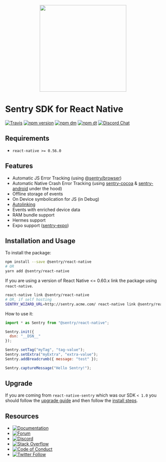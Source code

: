 <p align="center">
    <a href="https://sentry.io" target="_blank" align="center">
        <img src="https://sentry-brand.storage.googleapis.com/sentry-logo-black.png" width="280">
    </a>
<br/>
    <h1>Sentry SDK for React Native</h1>
</p>

[![Travis](https://travis-ci.com/getsentry/sentry-react-native.svg?branch=master)](https://travis-ci.com/getsentry/sentry-react-native)
[![npm version](https://img.shields.io/npm/v/@sentry/react-native.svg)](https://www.npmjs.com/package/@sentry/react-native)
[![npm dm](https://img.shields.io/npm/dm/@sentry/react-native.svg)](https://www.npmjs.com/package/@sentry/react-native)
[![npm dt](https://img.shields.io/npm/dt/@sentry/react-native.svg)](https://www.npmjs.com/package/@sentry/react-native)
[![Discord Chat](https://img.shields.io/discord/621778831602221064.svg)](https://discord.gg/Ww9hbqr)

## Requirements

- `react-native >= 0.56.0`

## Features

- Automatic JS Error Tracking (using [@sentry/browser](https://github.com/getsentry/sentry-javascript))
- Automatic Native Crash Error Tracking (using [sentry-cocoa](https://github.com/getsentry/sentry-cocoa) & [sentry-android](https://github.com/getsentry/sentry-java) under the hood)
- Offline storage of events
- On Device symbolication for JS (in Debug)
- [Autolinking](https://facebook.github.io/react-native/blog/2019/07/03/version-60#native-modules-are-now-autolinked)
- Events with enriched device data
- RAM bundle support
- Hermes support
- Expo support ([sentry-expo](https://github.com/expo/sentry-expo))

## Installation and Usage

To install the package:

```sh
npm install --save @sentry/react-native
# OR
yarn add @sentry/react-native
```

If you are using a version of React Native <= 0.60.x link the package using `react-native`.

```sh
react-native link @sentry/react-native
# OR, if self hosting
SENTRY_WIZARD_URL=http://sentry.acme.com/ react-native link @sentry/react-native
```

How to use it:

```javascript
import * as Sentry from "@sentry/react-native";

Sentry.init({
  dsn: "__DSN__"
});

Sentry.setTag("myTag", "tag-value");
Sentry.setExtra("myExtra", "extra-value");
Sentry.addBreadcrumb({ message: "test" });

Sentry.captureMessage("Hello Sentry!");
```

## Upgrade

If you are coming from `react-native-sentry` which was our SDK `< 1.0` you should follow the [upgrade guide](https://docs.sentry.io/platforms/react-native/#upgrading-from-react-native-sentry) and then follow the [install steps](https://docs.sentry.io/platforms/react-native/#integrating-the-sdk).

## Resources

* [![Documentation](https://img.shields.io/badge/documentation-sentry.io-green.svg)](https://docs.sentry.io/platforms/react-native/)
* [![Forum](https://img.shields.io/badge/forum-sentry-green.svg)](https://forum.sentry.io/c/sdks)
* [![Discord](https://img.shields.io/discord/621778831602221064)](https://discord.gg/Ww9hbqr)
* [![Stack Overflow](https://img.shields.io/badge/stack%20overflow-sentry-green.svg)](http://stackoverflow.com/questions/tagged/sentry)
* [![Code of Conduct](https://img.shields.io/badge/code%20of%20conduct-sentry-green.svg)](https://github.com/getsentry/.github/blob/master/CODE_OF_CONDUCT.md)
* [![Twitter Follow](https://img.shields.io/twitter/follow/getsentry?label=getsentry&style=social)](https://twitter.com/intent/follow?screen_name=getsentry)
